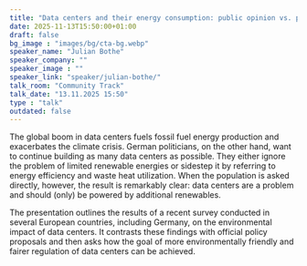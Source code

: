 ```yaml
---
title: "Data centers and their energy consumption: public opinion vs. politics 🇬🇧"
date: 2025-11-13T15:50:00+01:00
draft: false
bg_image : "images/bg/cta-bg.webp"
speaker_name: "Julian Bothe"
speaker_company: ""
speaker_image : ""
speaker_link: "speaker/julian-bothe/"
talk_room: "Community Track"
talk_date: "13.11.2025 15:50"
type : "talk"
outdated: false
---
```


The global boom in data centers fuels fossil fuel energy production and exacerbates the climate crisis. German politicians, on the other hand, want to continue building as many data centers as possible. They either ignore the problem of limited renewable energies or sidestep it by referring to energy efficiency and waste heat utilization. When the population is asked directly, however, the result is remarkably clear: data centers are a problem and should (only) be powered by additional renewables. 

The presentation outlines the results of a recent survey conducted in several European countries, including Germany, on the environmental impact of data centers. It contrasts these findings with official policy proposals and then asks how the goal of more environmentally friendly and fairer regulation of data centers can be achieved.
